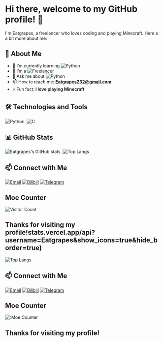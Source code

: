 # Hi there, welcome to my GitHub profile! 👋

I'm Eatgrapes, a freelancer who loves coding and playing Minecraft. Here's a bit more about me:

## 🚀 About Me

- 🌱 I’m currently learning ![Python](https://img.shields.io/badge/-Python-05122A?style=flat&logo=python)
- 💼 I’m a ![Freelancer](https://img.shields.io/badge/-Freelancer-05122A?style=flat&logo=fiverr)
- 💬 Ask me about ![Python](https://img.shields.io/badge/-Python-05122A?style=flat&logo=python)
- 📫 How to reach me: **Eatgrapes232@gmail.com**
- ⚡ Fun fact: **I love playing Minecraft**

## 🛠️ Technologies and Tools

![Python](https://img.shields.io/badge/-Python-05122A?style=flat&logo=python)&nbsp;
![C](https://img.shields.io/badge/-C-05122A?style=flat&logo=c)&nbsp;

## 📊 GitHub Stats

![Eatgrapes's GitHub stats](https://github-readme-stats.vercel.app/api?username=Eatgrapes&show_icons=true&hide_border=true)&nbsp;
![Top Langs](https://github-readme-stats.vercel.app/api/top-langs/?username=Eatgrapes&layout=compact&hide_border=true)

## 📫 Connect with Me

[![Email](https://img.shields.io/badge/-Email-05122A?style=flat&logo=gmail)](mailto:Eatgrapes232@gmail.com)
[![Bilibili](https://img.shields.io/badge/-Bilibili-000000?style=flat&logo=bilibili)](https://b23.tv/XYw888z)
[![Telegram](https://img.shields.io/badge/-Telegram-000000?style=flat&logo=telegram)](https://t.me/Eatgrapes232)

## Moe Counter

![Visitor Count](https://count.getloli.com/get/@Eatgrapes?theme=booru-lewd)

## Thanks for visiting my profile!stats.vercel.app/api?username=Eatgrapes&show_icons=true&hide_border=true)&nbsp;
![Top Langs](https://github-readme-stats.vercel.app/api/top-langs/?username=Eatgrapes&layout=compact&hide_border=true)

## 📫 Connect with Me

[![Email](https://img.shields.io/badge/-Email-05122A?style=flat&logo=gmail)](mailto:Eatgrapes232@gmail.com)
[![Bilibili](https://img.shields.io/badge/-Bilibili-000000?style=flat&logo=bilibili)](https://b23.tv/XYw888z)
[![Telegram](https://img.shields.io/badge/-Telegram-000000?style=flat&logo=telegram)](https://t.me/Eatgrapes232)

## Moe Counter

![:Moe Counter](https://count.getloli.com/@:booru-lewd)

## Thanks for visiting my profile!
